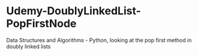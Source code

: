 # Udemy-DoublyLinkedList-PopFirstNode
Data Structures and Algorithms - Python, looking at the pop first method in doubly linked lists
